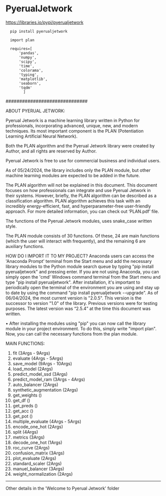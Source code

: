 # PyerualJetwork 

https://libraries.io/pypi/pyerualjetwork

      pip install pyerualjetwork
      
      import plan
      
      requires=[
          'pandas',
          'numpy',
          'scipy',
          'time',
          'colorama',
          'typing',
	      'matplotlib',
          'seaborn',
	      'tqdm'
            ]
          
##############################

ABOUT PYERUAL JETWORK:

Pyerual Jetwork is a machine learning library written in Python for professionals, incorporating advanced, unique, new, and modern techniques. Its most important component is the PLAN (Potentiation Learning Artificial Neural Network).

Both the PLAN algorithm and the Pyerual Jetwork library were created by Author, and all rights are reserved by Author.

Pyerual Jetwork is free to use for commercial business and individual users.

As of 05/24/2024, the library includes only the PLAN module, but other machine learning modules are expected to be added in the future.

The PLAN algorithm will not be explained in this document. This document focuses on how professionals can integrate and use Pyerual Jetwork in their systems. However, briefly, the PLAN algorithm can be described as a classification algorithm. PLAN algorithm achieves this task with an incredibly energy-efficient, fast, and hyperparameter-free user-friendly approach. For more detailed information, you can check out ‘PLAN.pdf’ file.


The functions of the Pyerual Jetwork modules, uses snake_case written style.

The PLAN module consists of 30 functions. Of these, 24 are main functions (which the user will interact with frequently), and the remaining 6 are auxiliary functions.



HOW DO I IMPORT IT TO MY PROJECT?
Anaconda users can access the 'Anaconda Prompt' terminal from the Start menu and add the necessary library modules to the Python module search queue by typing "pip install pyerualjetwork" and pressing enter. If you are not using Anaconda, you can simply open the 'cmd' Windows command terminal from the Start menu and type "pip install pyerualjetwork". After installation, it's important to periodically open the terminal of the environment you are using and stay up to date by using the command "pip install pyerualjetwork --upgrade". As of 06/04/2024, the most current version is "2.0.5". This version is the successor to version "1.0" of the library. Previous versions were for testing purposes. The latest version was “2.5.4” at the time this document was written.

•	After installing the modules using "pip" you can now call the library module in your project environment. To do this, simply write "import plan". Now, you can call the necessary functions from the plan module.
				

MAIN FUNCTIONS:
1. fit (3Args - 9Args)
2. evaluate (4Args - 5Args)
3. save_model (9Args - 10Args)
4. load_model (2Args)
5. predict_model_ssd (3Args)
6. predict_model_ram (3Args - 4Args)
7. auto_balancer (2Args)
8. synthetic_augmentation (2Args)
9. get_weights ()
10. get_df ()
11. get_preds ()
12. get_acc ()
13. get_pot ()
14. multiple_evaluate (4Args - 5Args)
15. encode_one_hot (2Args)
16. split (4Args)
17. metrics (3Args)
18. decode_one_hot (1Args)
19. roc_curve (2Args)
20. confusion_matrix (3Args)
21. plot_evaluate (2Args)
22. standard_scaler (2Args)
23. manuel_balancer (3Args)
24. weight_normalization (2Args)

-----

Other details in the 'Welcome to Pyerual Jetwork' folder
